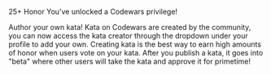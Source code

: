 25+ Honor
You've unlocked a Codewars privilege!

Author your own kata!
Kata on Codewars are created by the community, you can now access the kata creator through the dropdown under your profile to add your own.
Creating kata is the best way to earn high amounts of honor when users vote on your kata.
After you publish a kata, it goes into "beta" where other users will take the kata and approve it for primetime!